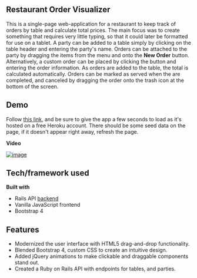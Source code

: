 ## Restaurant Order Visualizer
This is a single-page web-application for a restaurant to keep track of orders by table and calculate total prices. The main focus was to create something that requires very little typing, so that it could later be formatted for use on a tablet. A party can be added to a table simply by clicking on the table header and entering the party's name. Orders can be attached to the party by dragging the items from the menu and onto the **New Order** button. Alternatively, a custom order can be placed by clicking the button and entering the order information. As orders are added to the table, the total is calculated automatically. Orders can be marked as served when the are completed, and canceled by dragging the order onto the trash icon at the bottom of the screen.

## Demo
Follow [this link](https://sleepy-hollows-82798.herokuapp.com/), and be sure to give the app a few seconds to load as it's hosted on a free Heroku account. There should be some seed data on the page, if it doesn't appear right away, refresh the page.

**Video**

<a href="https://www.youtube.com/watch?v=Ejfy9pye6dk&feature=youtu.be" target="_blank">![image](https://user-images.githubusercontent.com/19267312/60047520-e653f200-9697-11e9-96e2-ec3ae97cd0f9.png)
</a>
 
 
## Tech/framework used

<b>Built with</b>
- Rails API [backend](https://github.com/J-Agens/restaurant-app)
- Vanilla JavaScript frontend
- Bootstrap 4

## Features
* Modernized the user interface with HTML5 drag-and-drop functionality.
* Blended Bootstrap 4, custom CSS to create an intuitive design.
* Added jQuery animations to make clickable and draggable components stand out.
* Created a Ruby on Rails API with endpoints for tables, and parties.
